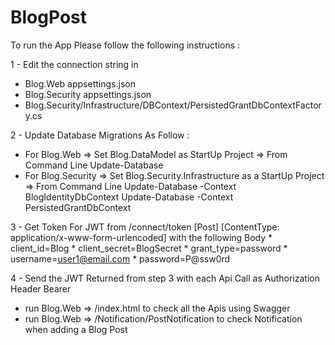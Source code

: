 # BlogPost

To run the App Please follow the following instructions :

1 - Edit the connection string in 
   * Blog.Web appsettings.json
   * Blog.Security appsettings.json
   * Blog.Security/Infrastructure/DBContext/PersistedGrantDbContextFactory.cs

2 - Update Database Migrations As Follow :
  
  * For Blog.Web => Set Blog.DataModel as StartUp Project => From Command Line Update-Database 
  * For Blog.Security => Set Blog.Security.Infrastructure as a StartUp Project => From Command Line 
      Update-Database -Context BlogIdentityDbContext
      Update-Database -Context PersistedGrantDbContext
      
3 - Get Token For JWT from /connect/token [Post] [ContentType: application/x-www-form-urlencoded] with the following Body
    * client_id=Blog
    * client_secret=BlogSecret
    * grant_type=password
    * username=user1@email.com
    * password=P@ssw0rd

4 - Send the JWT Returned from step 3 with each Api Call as Authorization Header Bearer

* run Blog.Web => /index.html to check all the Apis using Swagger 
* run Blog.Web => /Notification/PostNotification to check Notification when adding a Blog Post
    
